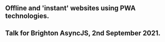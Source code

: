 ## Offline and 'instant' websites using PWA technologies.

## Talk for Brighton AsyncJS, 2nd September 2021.
